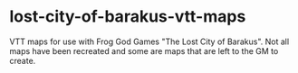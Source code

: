# lost-city-of-barakus-vtt-maps
VTT maps for use with Frog God Games "The Lost City of Barakus".  Not all maps have been recreated and some are maps that are left to the GM to create.
